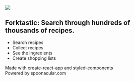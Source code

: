 ![](https://forktastic-app.netlify.app/logo.png)

## Forktastic: Search through hundreds of thousands of recipes.

- Search recipes
- Collect recipes
- See the ingredients
- Create shopping lists

Made with create-react-app and styled-components  
Powered by spoonacular.com
